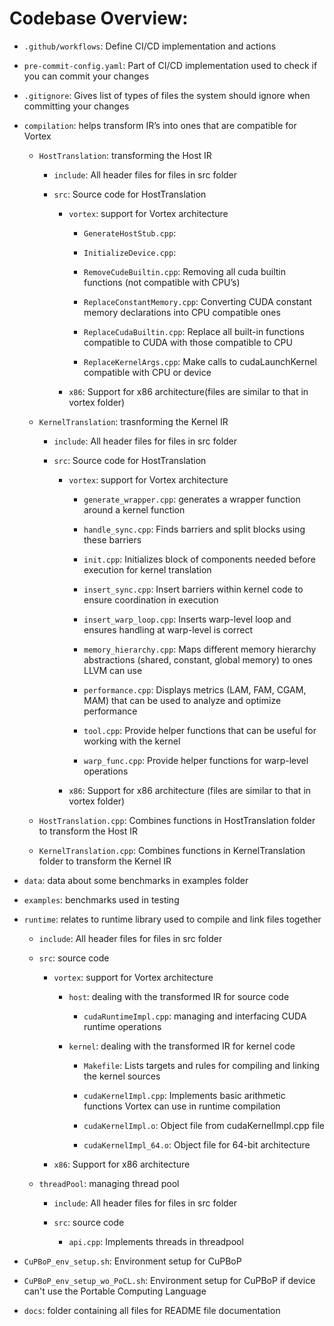# Codebase Overview:

  

- `.github/workflows`: Define CI/CD implementation and actions
- `pre-commit-config.yaml`: Part of CI/CD implementation used to check if you can commit your changes
- `.gitignore`: Gives list of types of files the system should ignore when committing your changes
    
-   `compilation`: helps transform IR’s into ones that are compatible for  Vortex
    

	-   `HostTranslation`: transforming the Host IR
    

		-   `include`: All header files for files in src folder
    
		-   `src`: Source code for HostTranslation

			-   `vortex`: support for Vortex architecture

				-   `GenerateHostStub.cpp`:
    
				-   `InitializeDevice.cpp`:
    
				-   `RemoveCudeBuiltin.cpp`: Removing all cuda builtin functions (not compatible with CPU’s)
    
				-   `ReplaceConstantMemory.cpp`: Converting CUDA constant memory declarations into CPU compatible ones
    
				-   `ReplaceCudaBuiltin.cpp`: Replace all built-in functions compatible to CUDA with those compatible to CPU
    
				-   `ReplaceKernelArgs.cpp`: Make calls to cudaLaunchKernel compatible with CPU or device
    

			-   `x86`: Support for x86 architecture(files are similar to that in vortex folder)
    

	-   `KernelTranslation`: trasnforming the Kernel IR
    

		-   `include`: All header files for files in src folder
    
		-   `src`: Source code for HostTranslation
    

			-   `vortex`: support for Vortex architecture
    

				-   `generate_wrapper.cpp`: generates a wrapper function around a kernel function
	    
				-   `handle_sync.cpp`: Finds barriers and split blocks using these barriers 
	    
				-   `init.cpp`: Initializes block of components needed before execution for kernel translation
					    
				-   `insert_sync.cpp`: Insert barriers within kernel code to ensure coordination in execution
	    
				-   `insert_warp_loop.cpp`: Inserts warp-level loop and ensures handling at warp-level is correct
	    
				-   `memory_hierarchy.cpp`: Maps different memory hierarchy abstractions (shared, constant, global memory)  to ones LLVM can use
					    
				-   `performance.cpp`: Displays metrics (LAM, FAM, CGAM, MAM) that can be used to analyze and optimize performance
    
				-   `tool.cpp`: Provide helper functions that can be useful for working with the kernel
	    
				-   `warp_func.cpp`: Provide helper functions for warp-level operations
    

			-   `x86`: Support for x86 architecture (files are similar to that in vortex folder)
	- `HostTranslation.cpp`: Combines functions in HostTranslation folder to transform the Host IR
	- `KernelTranslation.cpp`: Combines functions in KernelTranslation folder to transform the Kernel IR

-   `data`: data about some benchmarks in examples folder
    
-   `examples`: benchmarks used in testing
    
-   `runtime`: relates to runtime library used to compile and link files together

	-   `include`: All header files for files in src folder
    
	-   `src`: source code
    

		-   `vortex`: support for Vortex architecture
    

			-   `host`: dealing with the transformed IR for source code
    

				-   `cudaRuntimeImpl.cpp`: managing and interfacing CUDA runtime operations
    

			-   `kernel`: dealing with the transformed IR for kernel code
    

				-   `Makefile`: Lists targets and rules for compiling and linking the kernel sources
    
				-   `cudaKernelImpl.cpp`: Implements basic arithmetic functions Vortex can use in runtime compilation
    
				-   `cudaKernelImpl.o`: Object file from cudaKernelImpl.cpp file
    
				-   `cudaKernelImpl_64.o`: Object file for 64-bit architecture
    

		-   `x86`: Support for x86 architecture
    

	-   `threadPool`: managing thread pool
    

		-   `include`: All header files for files in src folder
		    
		-   `src`: source code
    

			-   `api.cpp`: Implements threads in threadpool
			
- `CuPBoP_env_setup.sh`: Environment setup for CuPBoP
- `CuPBoP_env_setup_wo_PoCL.sh`: Environment setup for CuPBoP if device can't use the Portable Computing Language
- `docs`: folder containing all files for README file documentation